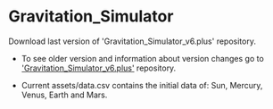 # Gravitation_Simulator
Download last version of 'Gravitation_Simulator_v6.plus' repository.

- To see older version and information about version changes go to ['Gravitation_Simulator_v6.plus'](https:/github.com/JAFigueroaAcero/Gravitation_Simulator_v6.plus "Gravitation_Simulator") repository.

- Current assets/data.csv contains the initial data of: Sun, Mercury, Venus, Earth and Mars.
